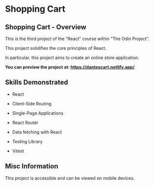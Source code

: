 # Shopping Cart

## Shopping Cart - Overview

This is the third project of the "React" course within "The Odin Project".

This project solidifies the core principles of React.

In particular, this project aims to create an online store application.

**You can preview the project at: https://dantescart.netlify.app/**

## Skills Demonstrated

- React

- Client-Side Routing

- Single-Page Applications

- React Router

- Data fetching with React

- Testing Library

- Vitest

## Misc Information

This project is accessible and can be viewed on mobile devices.
